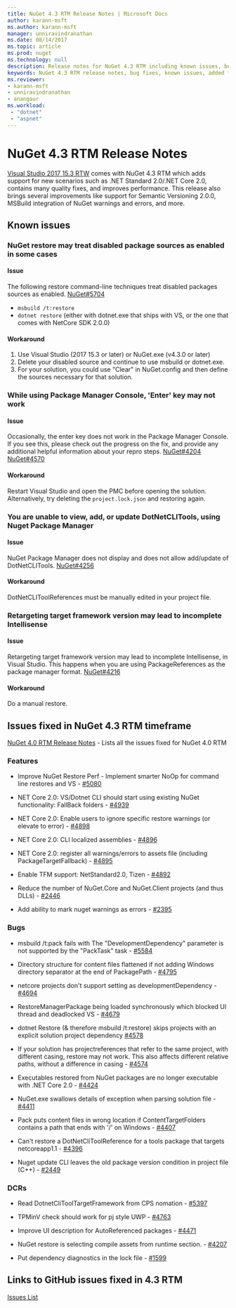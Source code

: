 ```yaml
---
title: NuGet 4.3 RTM Release Notes | Microsoft Docs
author: karann-msft
ms.author: karann-msft
manager: unniravindranathan
ms.date: 08/14/2017
ms.topic: article
ms.prod: nuget
ms.technology: null
description: Release notes for NuGet 4.3 RTM including known issues, bug fixes, added features, and DCRs.
keywords: NuGet 4.3 RTM release notes, bug fixes, known issues, added features, DCRs
ms.reviewer:
- karann-msft
- unniravindranathan
- anangaur
ms.workload: 
 - "dotnet"
 - "aspnet"
---
```


# NuGet 4.3 RTM Release Notes

[Visual Studio 2017 15.3 RTW](https://www.visualstudio.com/news/releasenotes/vs2017-relnotes) comes with NuGet 4.3 RTM which adds support for new scenarios such as .NET Standard 2.0/.NET Core 2.0, contains many quality fixes, and improves performance. This release also brings several improvements like support for Semantic Versioning 2.0.0, MSBuild integration of NuGet warnings and errors, and more.

## Known issues

### NuGet restore may treat disabled package sources as enabled in some cases

#### Issue

The following restore command-line techniques treat disabled packages sources as enabled. [NuGet#5704](https://github.com/NuGet/Home/issues/5704)
- `msbuild /t:restore`
- `dotnet restore` (either with dotnet.exe that ships with VS, or the one that comes with NetCore SDK 2.0.0)

#### Workaround

1. Use Visual Studio (2017 15.3 or later) or NuGet.exe (v4.3.0 or later)
1. Delete your disabled source and continue to use msbuild or dotnet.exe.
1. For your solution, you could use "Clear" in NuGet.config and then define the sources necessary for that solution.

### While using Package Manager Console, 'Enter' key may not work

#### Issue

Occasionally, the enter key does not work in the Package Manager Console. If you see this, please check out the progress on the fix, and provide any additional helpful information about your repro steps. [NuGet#4204](https://github.com/NuGet/Home/issues/4204) [NuGet#4570](https://github.com/NuGet/Home/issues/4570)

#### Workaround

Restart Visual Studio and open the PMC before opening the solution. Alternatively, try deleting the `project.lock.json` and restoring again.

### You are unable to view, add, or update DotNetCLITools, using Nuget Package Manager

#### Issue

NuGet Package Manager does not display and does not allow add/update of DotNetCLITools. [NuGet#4256](https://github.com/NuGet/Home/issues/4256)

#### Workaround

DotNetCLIToolReferences must be manually edited in your project file.

### Retargeting target framework version may lead to incomplete Intellisense

#### Issue

Retargeting target framework version may lead to incomplete Intellisense, in Visual Studio. This happens when you are using PackageReferences as the package manager format. [NuGet#4216](https://github.com/NuGet/Home/issues/4216)

#### Workaround

Do a manual restore.

## Issues fixed in NuGet 4.3 RTM timeframe

[NuGet 4.0 RTM Release Notes](../release-notes/nuget-4.0-RTM.md) - Lists all the issues fixed for NuGet 4.0 RTM

### Features

- Improve NuGet Restore Perf - Implement smarter NoOp for command line restores and VS - [#5080](https://github.com/NuGet/Home/issues/5080)

- NET Core 2.0: VS/Dotnet CLI should start using existing NuGet functionality: FallBack folders - [#4939](https://github.com/NuGet/Home/issues/4939)

- NET Core 2.0: Enable users to ignore specific restore warnings (or elevate to error) - [#4898](https://github.com/NuGet/Home/issues/4898)

- NET Core 2.0: CLI localized assemblies - [#4896](https://github.com/NuGet/Home/issues/4896)

- NET Core 2.0: register all warnings/errors to assets file (including PackageTargetFallback) - [#4895](https://github.com/NuGet/Home/issues/4895)

- Enable TFM support: NetStandard2.0, Tizen - [#4892](https://github.com/NuGet/Home/issues/4892)

- Reduce the number of NuGet.Core and NuGet.Client projects (and thus DLLs) - [#2446](https://github.com/NuGet/Home/issues/2446)

- Add ability to mark nuget warnings as errors - [#2395](https://github.com/NuGet/Home/issues/2395)

### Bugs

- msbuild /t:pack fails with The "DevelopmentDependency" parameter is not supported by the "PackTask" task - [#5584](https://github.com/NuGet/Home/issues/5584)

- Directory structure for content files flattened if not adding Windows directory separator at the end of PackagePath - [#4795](https://github.com/NuGet/Home/issues/4795)

- netcore projects don't support setting as developmentDependency - [#4694](https://github.com/NuGet/Home/issues/4694)

- RestoreManagerPackage being loaded synchronously which blocked UI thread and deadlocked VS - [#4679](https://github.com/NuGet/Home/issues/4679)

- dotnet Restore (& therefore msbuild /t:restore) skips projects with an explicit solution project dependency [#4578](https://github.com/NuGet/Home/issues/4578)

- If your solution has projectreferences that refer to the same project, with different casing, restore may not work. This also affects different relative paths, without a difference in casing - [#4574](https://github.com/NuGet/Home/issues/4574)

- Executables restored from NuGet packages are no longer executable with .NET Core 2.0 - [#4424](https://github.com/NuGet/Home/issues/4424)

- NuGet.exe swallows details of exception when parsing solution file - [#4411](https://github.com/NuGet/Home/issues/4411)

- Pack puts content files in wrong location if ContentTargetFolders contains a path that ends with '/' on Windows - [#4407](https://github.com/NuGet/Home/issues/4407)

- Can't restore a DotNetCliToolReference for a tools package that targets netcoreapp1.1 - [#4396](https://github.com/NuGet/Home/issues/4396)

- Nuget update CLI leaves the old package version condition in project file (C++) - [#2449](https://github.com/NuGet/Home/issues/2449)

### DCRs

- Read DotnetCliToolTargetFramework from CPS nomation - [#5397](https://github.com/NuGet/Home/issues/5397)

- TPMinV check should work for pj style UWP - [#4763](https://github.com/NuGet/Home/issues/4763)

- Improve UI description for AutoReferenced packages - [#4471](https://github.com/NuGet/Home/issues/4471)

- NuGet restore is selecting compile assets from runtime section. - [#4207](https://github.com/NuGet/Home/issues/4207)

- Put dependency diagnostics in the lock file - [#1599](https://github.com/NuGet/Home/issues/1599)

## Links to GitHub issues fixed in 4.3 RTM

[Issues List](https://github.com/NuGet/Home/issues?q=is%3Aissue+is%3Aclosed+milestone%3A%224.3")
